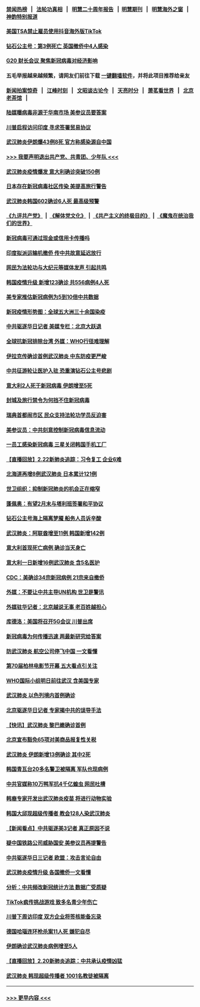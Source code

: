 #### [禁闻热榜](热点新闻.md?=0)  &nbsp;&nbsp;|&nbsp;&nbsp; [法轮功真相](https://github.com/gfw-breaker/truth/blob/master/README.md?=0) &nbsp;&nbsp;|&nbsp;&nbsp; [明慧二十周年报告](https://github.com/gfw-breaker/mh-reports/blob/master/README.md?=0) &nbsp;&nbsp;|&nbsp;&nbsp;[明慧期刊](https://github.com/gfw-breaker/mh-qikan) &nbsp;&nbsp;|&nbsp;&nbsp; [明慧海外之窗](https://github.com/gfw-breaker/mh-news/blob/master/README.md?=0) &nbsp;&nbsp;|&nbsp;&nbsp; [神韵特别报道](https://github.com/gfw-breaker/mh-news/blob/master/shenyun.md?=0)
#### [美国TSA禁止雇员使用抖音海外版TikTok](../pages/nsc418/n11890500.md?t=02240901) 
#### [钻石公主号：第3例死亡 英国撤侨中4人感染](../pages/nsc418/n11890293.md?t=02240901) 
#### [G20 财长会议 聚焦新冠病毒对经济影响](../pages/nsc418/n11890400.md?t=02240901) 
#### 五毛举报越来越频繁，请网友们前往下载 [一键翻墙软件](https://github.com/gfw-breaker/ssr-accounts)，并将此项目推荐给亲友
#### [新闻拍案惊奇](https://github.com/gfw-breaker/banned-news/blob/master/pages/link4.md) &nbsp;&nbsp;|&nbsp;&nbsp; [江峰时刻](https://github.com/gfw-breaker/banned-news/blob/master/pages/link4.md) &nbsp;&nbsp;|&nbsp;&nbsp; [文昭谈古论今](https://github.com/gfw-breaker/banned-news/blob/master/pages/link4.md) &nbsp;&nbsp;|&nbsp;&nbsp; [天亮时分](https://github.com/gfw-breaker/banned-news/blob/master/pages/link4.md) &nbsp;&nbsp;|&nbsp;&nbsp; [萧茗看世界](https://github.com/gfw-breaker/banned-news/blob/master/pages/link4.md) &nbsp;&nbsp;|&nbsp;&nbsp; [北京老茶馆](https://github.com/gfw-breaker/banned-news/blob/master/pages/link4.md) &nbsp;&nbsp;|&nbsp;&nbsp; 
#### [陆媒曝病毒非源于华南市场 美参议员要答案](../pages/nsc418/n11890306.md?t=02240901) 
#### [川普启程访问印度 寻求签署贸易协议](../pages/nsc418/n11890275.md?t=02240901) 
#### [武汉肺炎伊朗爆43例8死 官方称感染源自中国](../pages/nsc418/n11890128.md?t=02240901) 
#### [>>> 我要声明退出共产党、共青团、少年队 <<<](https://github.com/begood0513/goodnews/blob/master/quit/letter.md) 
#### [武汉肺炎疫情爆发 意大利确诊突破150例](../pages/nsc418/n11889926.md?t=02240901) 
#### [日本存在新冠病毒社区传染 美提高旅行警告](../pages/nsc418/n11889917.md?t=02240901) 
#### [武汉肺炎韩国602确诊6人死 最高级预警](../pages/nsc418/n11889715.md?t=02240901) 
#### [《九评共产党》](https://github.com/begood0513/9ping.md/blob/master/README.md) &nbsp;|&nbsp; [《解体党文化》](../../../../jtdwh.md/blob/master/README.md)  &nbsp;|&nbsp; [《共产主义的终极目的》](../../../../gczydzjmd.md/blob/master/README.md) &nbsp;|&nbsp; [《魔鬼在统治我们的世界》](../../../../mgztzwmdsj.md/blob/master/README.md) 
#### [新冠病毒可通过现金或信用卡传播吗](../pages/nsc418/n11886629.md?t=02240901) 
#### [印度拟派运输机撤侨 传中共故意延迟放行](../pages/nsc418/n11889362.md?t=02240901) 
#### [网民为法轮功与大纪元等媒体发声 引起共鸣](../pages/nsc418/n11889143.md?t=02240901) 
#### [韩国疫情升级 新增123确诊 共556病例4人死](../pages/nsc418/n11888882.md?t=02240901) 
#### [美专家推估新冠病例为5到10倍中共数据](../pages/nsc418/n11884404.md?t=02240901) 
#### [新冠疫情形势图：全球五大洲三十余国染疫](../pages/nsc418/n11888454.md?t=02240901) 
#### [中共驱逐华日记者 美媒专栏：北京大跃退](../pages/nsc418/n11888453.md?t=02240901) 
#### [全球抗新冠排除台湾 外媒：WHO行径难理解](../pages/nsc418/n11888248.md?t=02240901) 
#### [伊拉克传确诊首例武汉肺炎 中东防疫更严峻](../pages/nsc418/n11888333.md?t=02240901) 
#### [中共征游轮让医护入驻 恐重演钻石公主号悲剧](../pages/nsc418/n11888077.md?t=02240901) 
#### [意大利2人死于新冠病毒 伊朗增至5死](../pages/nsc418/n11888083.md?t=02240901) 
#### [封城及旅行禁令为何挡不住新冠病毒](../pages/nsc418/n11888067.md?t=02240901) 
#### [瑞典首都闹市区 民众支持法轮功学员反迫害](../pages/nsc418/n11886192.md?t=02240901) 
#### [美参议员：中共刻意控制新冠病毒信息流动](../pages/nsc418/n11887949.md?t=02240901) 
#### [一员工感染新冠病毒 三星关闭韩国手机工厂](../pages/nsc418/n11887983.md?t=02240901) 
#### [【直播回放】2.22新肺炎追踪：习令复工 企业6难](../pages/nsc418/n11887888.md?t=02240901) 
#### [北海道再增8例武汉肺炎 日本累计121例](../pages/nsc418/n11887417.md?t=02240901) 
#### [世卫组织：抑制新冠肺炎的机会正在缩窄](../pages/nsc418/n11886977.md?t=02240901) 
#### [蓬佩奥：有望2月末与塔利班签署和平协议](../pages/nsc418/n11887248.md?t=02240901) 
#### [钻石公主号海上隔离梦魇 船务人员诉辛酸](../pages/nsc418/n11887145.md?t=02240901) 
#### [武汉肺炎：阿联酋增至11例 韩国新增142例](../pages/nsc418/n11887047.md?t=02240901) 
#### [意大利首现死亡病例 确诊当天身亡](../pages/nsc418/n11886856.md?t=02240901) 
#### [意大利一日新增16例武汉肺炎 含5名医护](../pages/nsc418/n11886558.md?t=02240901) 
#### [CDC：美确诊34宗新冠病例 21宗来自撤侨](../pages/nsc418/n11886795.md?t=02240901) 
#### [外媒：不要让中共主导UN机构 世卫是警讯](../pages/nsc418/n11886401.md?t=02240901) 
#### [外媒驻华记者：北京越说无事 老百姓越担心](../pages/nsc418/n11886604.md?t=02240901) 
#### [库德洛：美国将召开5G会议 川普出席](../pages/nsc418/n11886529.md?t=02240901) 
#### [新冠病毒为何传播迅速 两最新研究给答案](../pages/nsc418/n11886505.md?t=02240901) 
#### [防武汉肺炎 航空公司停飞中国 一文看懂](../pages/nsc418/n11866800.md?t=02240901) 
#### [第70届柏林电影节开幕 五大看点引关注](../pages/nsc418/n11886384.md?t=02240901) 
#### [WHO国际小组明日前往武汉 含美国专家](../pages/nsc418/n11886380.md?t=02240901) 
#### [武汉肺炎 以色列境内首例确诊](../pages/nsc418/n11886244.md?t=02240901) 
#### [北京驱逐华日记者 专家揭中共的误导手法](../pages/nsc418/n11886124.md?t=02240901) 
#### [【快讯】武汉肺炎 黎巴嫩确诊首例](../pages/nsc418/n11886151.md?t=02240901) 
#### [北京宣布豁免65项对美商品报复性关税](../pages/nsc418/n11885960.md?t=02240901) 
#### [武汉肺炎 伊朗新增13例确诊 其中2死](../pages/nsc418/n11885880.md?t=02240901) 
#### [韩国青瓦台20多名警卫被隔离 军队也现病例](../pages/nsc418/n11885612.md?t=02240901) 
#### [中共官媒称10万鸭军抗4千亿蝗虫 网民吐槽](../pages/nsc418/n11885738.md?t=02240901) 
#### [韩裔专家开发出武汉肺炎疫苗 将进行动物实验](../pages/nsc418/n11885726.md?t=02240901) 
#### [韩国大邱现超级传播者 教会128人染武汉肺炎](../pages/nsc418/n11885479.md?t=02240901) 
#### [【新闻看点】中共驱逐美3记者 真正原因不说](../pages/nsc418/n11883841.md?t=02240901) 
#### [疑中国铁路公司威胁国安 美参议员再提警告](../pages/nsc418/n11884300.md?t=02240901) 
#### [中共驱逐华日三记者 欧盟：攻击言论自由](../pages/nsc418/n11884179.md?t=02240901) 
#### [武汉肺炎疫情升级 各国撤侨一文看懂](../pages/nsc418/n11859313.md?t=02240901) 
#### [分析：中共频改新冠统计方法 数据广受质疑](../pages/nsc418/n11883875.md?t=02240901) 
#### [TikTok疯传挑战游戏 致多名青少年伤亡](../pages/nsc418/n11883598.md?t=02240901) 
#### [川普下周访印度 双方企业将签核能备忘录](../pages/nsc418/n11883604.md?t=02240901) 
#### [德国哈瑙连环枪杀案11人死 嫌犯自尽](../pages/nsc418/n11883151.md?t=02240901) 
#### [伊朗确诊武汉肺炎病例增至5人](../pages/nsc418/n11883308.md?t=02240901) 
#### [【直播回放】2.20新肺炎追踪：中共承认疫情凶猛](../pages/nsc418/n11883291.md?t=02240901) 
#### [武汉肺炎 韩现超级传播者 1001名教徒被隔离](../pages/nsc418/n11883162.md?t=02240901) 

----
#### [ >>> 更早内容 <<< ](../indexes/nsc418-earlier.md)
